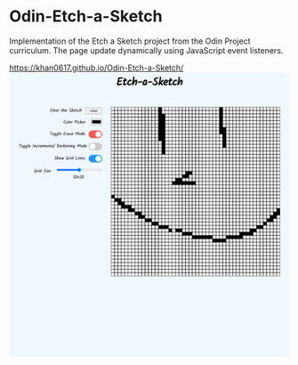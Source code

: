 # Odin-Etch-a-Sketch
Implementation of the Etch a Sketch project from the Odin Project curriculum.
The page update dynamically using JavaScript event listeners.

https://khan0617.github.io/Odin-Etch-a-Sketch/
![screenshot of etch-a-sketch page](./images/screenshot.png)
